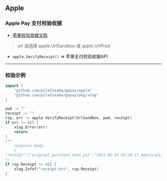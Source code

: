 ## Apple
### Apple Pay 支付校验收据

* [苹果校验收据文档](https://developer.apple.com/documentation/appstorereceipts/verifyreceipt)

> url 请选择 apple.UrlSandbox 或 apple.UrlProd

* `apple.VerifyReceipt()` => 苹果支付校验收据API

---

### 校验示例

```go
import (
    "github.com/pilafusama/gopay/apple"
    "github.com/pilafusama/gopay/pkg/xlog"
)

pwd := ""
receipt := ""
rsp, err := apple.VerifyReceipt(UrlSandbox, pwd, receipt)
if err != nil {
    xlog.Error(err)
    return
}
/**
    response body:
    {
"receipt":{"original_purchase_date_pst":"2021-08-14 05:28:17 America/Los_Angeles", "purchase_date_ms":"1628944097586", "unique_identifier":"13f339a765b706f8775f729723e9b889b0cbb64e", "original_transaction_id":"1000000859439868", "bvrs":"10", "transaction_id":"1000000859439868", "quantity":"1", "in_app_ownership_type":"PURCHASED", "unique_vendor_identifier":"6DFDEA8B-38CE-4710-A1E1-BAEB8B66FEBD", "item_id":"1581250870", "version_external_identifier":"0", "bid":"com.huochai.main", "is_in_intro_offer_period":"false", "product_id":"10002", "purchase_date":"2021-08-14 12:28:17 Etc/GMT", "is_trial_period":"false", "purchase_date_pst":"2021-08-14 05:28:17 America/Los_Angeles", "original_purchase_date":"2021-08-14 12:28:17 Etc/GMT", "original_purchase_date_ms":"1628944097586"}, "status":0}
*/
if rsp.Receipt != nil {
    xlog.Infof("receipt:%+v", rsp.Receipt)
}
```